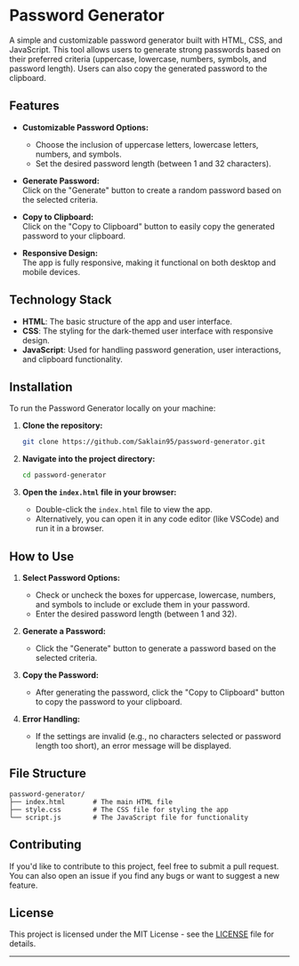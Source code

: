# Password Generator

A simple and customizable password generator built with HTML, CSS, and JavaScript. This tool allows users to generate strong passwords based on their preferred criteria (uppercase, lowercase, numbers, symbols, and password length). Users can also copy the generated password to the clipboard.

## Features

- **Customizable Password Options:**
  - Choose the inclusion of uppercase letters, lowercase letters, numbers, and symbols.
  - Set the desired password length (between 1 and 32 characters).
  
- **Generate Password:**  
  Click on the "Generate" button to create a random password based on the selected criteria.

- **Copy to Clipboard:**  
  Click on the "Copy to Clipboard" button to easily copy the generated password to your clipboard.

- **Responsive Design:**  
  The app is fully responsive, making it functional on both desktop and mobile devices.

## Technology Stack

- **HTML**: The basic structure of the app and user interface.
- **CSS**: The styling for the dark-themed user interface with responsive design.
- **JavaScript**: Used for handling password generation, user interactions, and clipboard functionality.

## Installation

To run the Password Generator locally on your machine:

1. **Clone the repository:**

    ```bash
    git clone https://github.com/Saklain95/password-generator.git
    ```

2. **Navigate into the project directory:**

    ```bash
    cd password-generator
    ```

3. **Open the `index.html` file in your browser:**
   - Double-click the `index.html` file to view the app.
   - Alternatively, you can open it in any code editor (like VSCode) and run it in a browser.

## How to Use

1. **Select Password Options:**
   - Check or uncheck the boxes for uppercase, lowercase, numbers, and symbols to include or exclude them in your password.
   - Enter the desired password length (between 1 and 32).

2. **Generate a Password:**
   - Click the "Generate" button to generate a password based on the selected criteria.

3. **Copy the Password:**
   - After generating the password, click the "Copy to Clipboard" button to copy the password to your clipboard.

4. **Error Handling:**
   - If the settings are invalid (e.g., no characters selected or password length too short), an error message will be displayed.

## File Structure

```
password-generator/
├── index.html       # The main HTML file
├── style.css        # The CSS file for styling the app
└── script.js        # The JavaScript file for functionality
```

## Contributing

If you'd like to contribute to this project, feel free to submit a pull request. You can also open an issue if you find any bugs or want to suggest a new feature.

## License

This project is licensed under the MIT License - see the [LICENSE](LICENSE) file for details.

---
